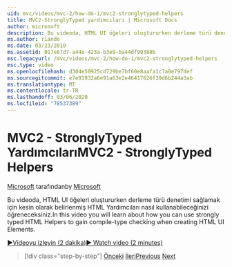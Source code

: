 ```yaml
---
uid: mvc/videos/mvc-2/how-do-i/mvc2-stronglytyped-helpers
title: MVC2-StronglyTyped yardımcıları | Microsoft Docs
author: microsoft
description: Bu videoda, HTML UI öğeleri oluştururken derleme türü denetimi sağlamak için kesin olarak belirlenmiş HTML Yardımcıları nasıl kullanabileceğinizi öğreneceksiniz.
ms.author: riande
ms.date: 03/23/2010
ms.assetid: 017e87d7-a44e-423a-b3e9-ba44df99388b
msc.legacyurl: /mvc/videos/mvc-2/how-do-i/mvc2-stronglytyped-helpers
msc.type: video
ms.openlocfilehash: d304e50925cd729be7bf60e8aafa1c7a0e797def
ms.sourcegitcommit: e7e91932a6e91a63e2e46417626f39d6b244a3ab
ms.translationtype: MT
ms.contentlocale: tr-TR
ms.lasthandoff: 03/06/2020
ms.locfileid: "78537389"
---
```

# <a name="mvc2---stronglytyped-helpers"></a><span data-ttu-id="aa29b-103">MVC2 - StronglyTyped Yardımcıları</span><span class="sxs-lookup"><span data-stu-id="aa29b-103">MVC2 - StronglyTyped Helpers</span></span>

<span data-ttu-id="aa29b-104">[Microsoft](https://github.com/microsoft) tarafından</span><span class="sxs-lookup"><span data-stu-id="aa29b-104">by [Microsoft](https://github.com/microsoft)</span></span>

<span data-ttu-id="aa29b-105">Bu videoda, HTML UI öğeleri oluştururken derleme türü denetimi sağlamak için kesin olarak belirlenmiş HTML Yardımcıları nasıl kullanabileceğinizi öğreneceksiniz.</span><span class="sxs-lookup"><span data-stu-id="aa29b-105">In this video you will learn about how you can use strongly typed HTML Helpers to gain compile-type checking when creating HTML UI Elements.</span></span>

[<span data-ttu-id="aa29b-106">&#9654;Videoyu izleyin (2 dakika)</span><span class="sxs-lookup"><span data-stu-id="aa29b-106">&#9654; Watch video (2 minutes)</span></span>](https://channel9.msdn.com/Blogs/ASP-NET-Site-Videos/mvc2-stronglytyped-helpers)

> [!div class="step-by-step"]
> <span data-ttu-id="aa29b-107">[Önceki](mvc2-html-encoding.md)
> [İleri](mvc2-model-validation.md)</span><span class="sxs-lookup"><span data-stu-id="aa29b-107">[Previous](mvc2-html-encoding.md)
[Next](mvc2-model-validation.md)</span></span>
